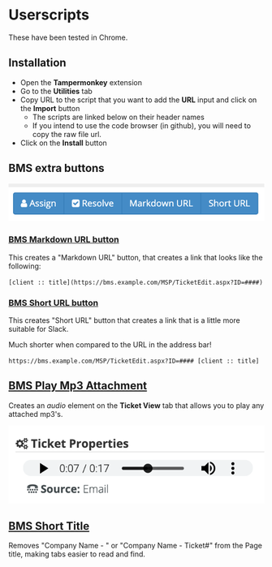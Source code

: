 #  Userscripts

These have been tested in Chrome.

## Installation

- Open the **Tampermonkey** extension
- Go to the **Utilities** tab
- Copy URL to the script that you want to add the **URL** input and click on the **Import** button
  - The scripts are linked below on their header names
  - If you intend to use the code browser (in github), you will need to copy the raw file url.
- Click on the **Install** button

## BMS extra buttons

![BMS URL buttons](/screenshots/bms-extra-buttons.png)

### [BMS Markdown URL button](https://raw.githubusercontent.com/outsideopen/userscripts/master/bms-markdown-url.js)

This creates a "Markdown URL" button, that creates a link that looks like the following:

`[client :: title](https://bms.example.com/MSP/TicketEdit.aspx?ID=####)`

### [BMS Short URL button](https://raw.githubusercontent.com/outsideopen/userscripts/master/bms-short-url.js)

This creates "Short URL" button that creates a link that is a little more suitable for Slack.

Much shorter when compared to the URL in the address bar!

`https://bms.example.com/MSP/TicketEdit.aspx?ID=#### [client :: title]`

## [BMS Play Mp3 Attachment](https://raw.githubusercontent.com/outsideopen/userscripts/master/bms-play-mp3-attachment.js)

Creates an *audio* element on the **Ticket View** tab that allows you to play
any attached mp3's.

![BMS MP3 Attachment Player](/screenshots/bms-play-mp3.png)

## [BMS Short Title](https://raw.githubusercontent.com/outsideopen/userscripts/master/bms-short-title.js)

Removes "Company Name - " or "Company Name - Ticket#" from the Page title, making tabs easier to read and find.
